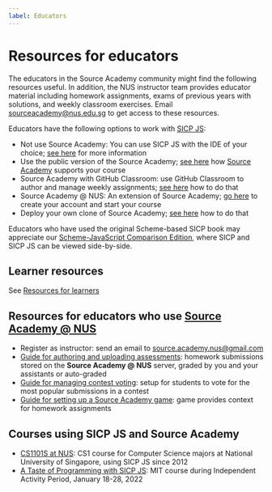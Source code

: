 ```yaml
---
label: Educators
---
```


# Resources for educators

The educators in the Source Academy community might find the following resources useful. In addition, the NUS instructor team provides educator material including homework assignments, exams of previous years with solutions, and weekly classroom exercises. Email [sourceacademy@nus.edu.sg](mailto:sourceacademy@comp.nus.edu.sg) to get access to these resources. 

Educators have the following options to work with [SICP JS](https://sourceacademy.org/sicpjs/):
- Not use Source Academy: You can use SICP JS with the IDE of your choice; [see here](../package/README.md) for more information
- Use the public version of the Source Academy; [see here](../vanilla/README.md) how [Source Academy](https://sourceacademy.org/) supports your course
- Source Academy with GitHub Classroom: use GitHub Classroom to author and manage weekly assignments; [see here](github/README.md) how to do that
- Source Academy @ NUS: An extension of Source Academy; [go here](https://sourceacademy.nus.edu.sg) to create your account and start your course
- Deploy your own clone of Source Academy; [see here](../deployment/README.md) how to do that

Educators who have used the original Scheme-based SICP book may appreciate our [Scheme-JavaScript Comparison Edition](https://sicp.sourceacademy.org), where SICP and SICP JS can be viewed side-by-side.

## Learner resources

See [Resources for learners](../learner/README.md)

## Resources for educators who use [Source Academy @ NUS](https://sourceacademy.nus.edu.sg/)

- Register as instructor: send an email to [source.academy.nus@gmail.com](mailto:source.academy.nus@gmail.com)
- [Guide for authoring and uploading assessments](assessment/README.md): homework submissions stored on the **Source Academy @ NUS** server, graded by you and your assistants or auto-graded
- [Guide for managing contest voting](voting/README.md): setup for students to vote for the most popular submissions in a contest 
- [Guide for setting up a Source Academy game](game/README.md): game provides context for homework assignments

## Courses using SICP JS and Source Academy

- [CS1101S at NUS](https://www.comp.nus.edu.sg/~cs1101s): CS1 course for Computer Science majors at National University of Singapore, using SICP JS since 2012
- [A Taste of Programming with SICP JS](https://about.sourceacademy.org/IAP/): MIT course during Independent Activity Period, January 18-28, 2022

